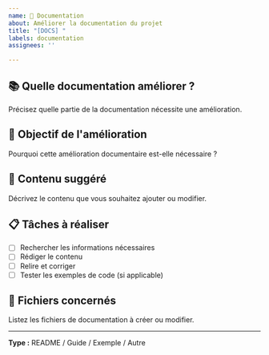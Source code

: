 ```yaml
---
name: 📖 Documentation
about: Améliorer la documentation du projet
title: "[DOCS] "
labels: documentation
assignees: ''

---
```


## 📚 Quelle documentation améliorer ?
Précisez quelle partie de la documentation nécessite une amélioration.

## 🎯 Objectif de l'amélioration
Pourquoi cette amélioration documentaire est-elle nécessaire ?

## 📝 Contenu suggéré
Décrivez le contenu que vous souhaitez ajouter ou modifier.

## 📋 Tâches à réaliser
- [ ] Rechercher les informations nécessaires
- [ ] Rédiger le contenu
- [ ] Relire et corriger
- [ ] Tester les exemples de code (si applicable)

## 📍 Fichiers concernés
Listez les fichiers de documentation à créer ou modifier.

---
**Type :** README / Guide / Exemple / Autre
